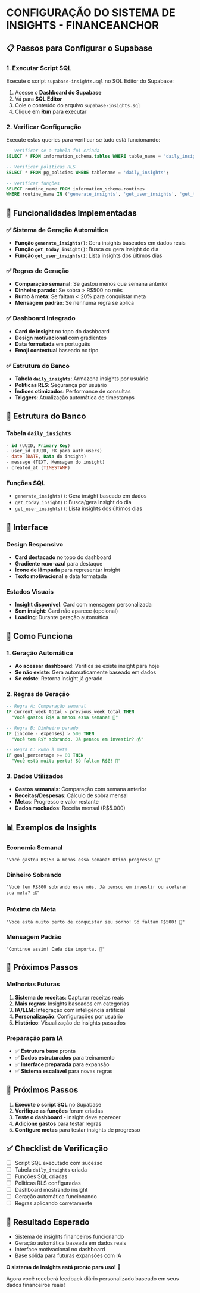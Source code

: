 # CONFIGURAÇÃO DO SISTEMA DE INSIGHTS - FINANCEANCHOR

## 📋 Passos para Configurar o Supabase

### 1. Executar Script SQL

Execute o script `supabase-insights.sql` no SQL Editor do Supabase:

1. Acesse o **Dashboard do Supabase**
2. Vá para **SQL Editor**
3. Cole o conteúdo do arquivo `supabase-insights.sql`
4. Clique em **Run** para executar

### 2. Verificar Configuração

Execute estas queries para verificar se tudo está funcionando:

```sql
-- Verificar se a tabela foi criada
SELECT * FROM information_schema.tables WHERE table_name = 'daily_insights';

-- Verificar políticas RLS
SELECT * FROM pg_policies WHERE tablename = 'daily_insights';

-- Verificar funções
SELECT routine_name FROM information_schema.routines 
WHERE routine_name IN ('generate_insights', 'get_user_insights', 'get_today_insight');
```

## 🎯 Funcionalidades Implementadas

### ✅ Sistema de Geração Automática
- **Função `generate_insights()`**: Gera insights baseados em dados reais
- **Função `get_today_insight()`**: Busca ou gera insight do dia
- **Função `get_user_insights()`**: Lista insights dos últimos dias

### ✅ Regras de Geração
- **Comparação semanal**: Se gastou menos que semana anterior
- **Dinheiro parado**: Se sobra > R$500 no mês
- **Rumo à meta**: Se faltam < 20% para conquistar meta
- **Mensagem padrão**: Se nenhuma regra se aplica

### ✅ Dashboard Integrado
- **Card de insight** no topo do dashboard
- **Design motivacional** com gradientes
- **Data formatada** em português
- **Emoji contextual** baseado no tipo

### ✅ Estrutura do Banco
- **Tabela `daily_insights`**: Armazena insights por usuário
- **Políticas RLS**: Segurança por usuário
- **Índices otimizados**: Performance de consultas
- **Triggers**: Atualização automática de timestamps

## 🔧 Estrutura do Banco

### Tabela `daily_insights`
```sql
- id (UUID, Primary Key)
- user_id (UUID, FK para auth.users)
- date (DATE, Data do insight)
- message (TEXT, Mensagem do insight)
- created_at (TIMESTAMP)
```

### Funções SQL
- `generate_insights()`: Gera insight baseado em dados
- `get_today_insight()`: Busca/gera insight do dia
- `get_user_insights()`: Lista insights dos últimos dias

## 🎨 Interface

### Design Responsivo
- **Card destacado** no topo do dashboard
- **Gradiente roxo-azul** para destaque
- **Ícone de lâmpada** para representar insight
- **Texto motivacional** e data formatada

### Estados Visuais
- **Insight disponível**: Card com mensagem personalizada
- **Sem insight**: Card não aparece (opcional)
- **Loading**: Durante geração automática

## 🚀 Como Funciona

### 1. Geração Automática
- **Ao acessar dashboard**: Verifica se existe insight para hoje
- **Se não existe**: Gera automaticamente baseado em dados
- **Se existe**: Retorna insight já gerado

### 2. Regras de Geração
```sql
-- Regra A: Comparação semanal
IF current_week_total < previous_week_total THEN
  "Você gastou R$X a menos essa semana! 👏"

-- Regra B: Dinheiro parado
IF (income - expenses) > 500 THEN
  "Você tem R$Y sobrando. Já pensou em investir? 💰"

-- Regra C: Rumo à meta
IF goal_percentage >= 80 THEN
  "Você está muito perto! Só faltam R$Z! 🎯"
```

### 3. Dados Utilizados
- **Gastos semanais**: Comparação com semana anterior
- **Receitas/Despesas**: Cálculo de sobra mensal
- **Metas**: Progresso e valor restante
- **Dados mockados**: Receita mensal (R$5.000)

## 📊 Exemplos de Insights

### Economia Semanal
```
"Você gastou R$150 a menos essa semana! Ótimo progresso 👏"
```

### Dinheiro Sobrando
```
"Você tem R$800 sobrando esse mês. Já pensou em investir ou acelerar sua meta? 💰"
```

### Próximo da Meta
```
"Você está muito perto de conquistar seu sonho! Só faltam R$500! 🎯"
```

### Mensagem Padrão
```
"Continue assim! Cada dia importa. 💪"
```

## 🔮 Próximos Passos

### Melhorias Futuras
1. **Sistema de receitas**: Capturar receitas reais
2. **Mais regras**: Insights baseados em categorias
3. **IA/LLM**: Integração com inteligência artificial
4. **Personalização**: Configurações por usuário
5. **Histórico**: Visualização de insights passados

### Preparação para IA
- ✅ **Estrutura base** pronta
- ✅ **Dados estruturados** para treinamento
- ✅ **Interface preparada** para expansão
- ✅ **Sistema escalável** para novas regras

## 🚀 Próximos Passos

1. **Execute o script SQL** no Supabase
2. **Verifique as funções** foram criadas
3. **Teste o dashboard** - insight deve aparecer
4. **Adicione gastos** para testar regras
5. **Configure metas** para testar insights de progresso

## ✅ Checklist de Verificação

- [ ] Script SQL executado com sucesso
- [ ] Tabela `daily_insights` criada
- [ ] Funções SQL criadas
- [ ] Políticas RLS configuradas
- [ ] Dashboard mostrando insight
- [ ] Geração automática funcionando
- [ ] Regras aplicando corretamente

## 🎯 Resultado Esperado

- Sistema de insights financeiros funcionando
- Geração automática baseada em dados reais
- Interface motivacional no dashboard
- Base sólida para futuras expansões com IA

**O sistema de insights está pronto para uso!** 🚀

Agora você receberá feedback diário personalizado baseado em seus dados financeiros reais! 